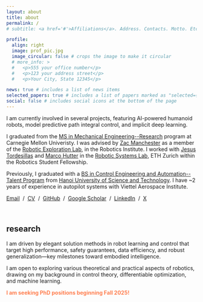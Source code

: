 ```yaml
---
layout: about
title: about
permalink: /
# subtitle: <a href='#'>Affiliations</a>. Address. Contacts. Motto. Etc.

profile:
  align: right
  image: prof_pic.jpg
  image_circular: false # crops the image to make it circular
  # more_info: >
  #   <p>555 your office number</p>
  #   <p>123 your address street</p>
  #   <p>Your City, State 12345</p>

news: true # includes a list of news items
selected_papers: true # includes a list of papers marked as "selected={true}"
social: false # includes social icons at the bottom of the page
---
```


I am currently involved in several projects, featuring AI-powered humanoid robots, model predictive path integral control, and implicit deep learning.

I graduated from the [MS in Mechanical Engineering--Research](https://www.meche.engineering.cmu.edu/education/graduate-programs/masters-research.html) program at Carnegie Mellon Univeristy. I was advised by [Zac Manchester](https://www.ri.cmu.edu/ri-faculty/zachary-manchester/) as a member of the [Robotic Exploration Lab](http://roboticexplorationlab.org/), in the Robotics Institute. I worked with [Jesus Tordesillas](http://www.mit.edu/~jtorde/) and [Marco Hutter](https://rsl.ethz.ch/the-lab/people.html) in the [Robotic Systems Lab](https://rsl.ethz.ch/), ETH Zurich within the Robotics Student Fellowship.

<!-- I am a [Vingroup Scholar](https://scholarships.vinuni.edu.vn/) with the mission to lead and advance the development of science and technology in Vietnam in the future. -->

Previously, I graduated with a [BS in Control Engineering and Automation--Talent Program](https://seee.hust.edu.vn/en_US/talented) from [Hanoi University of Science and Technology](https://en.hust.edu.vn/). I have ~2 years of experience in autopilot systems with Viettel Aerospace Institute.

<a href="mailto:khai.nx1201@gmail.com">Email</a> &nbsp;/&nbsp;
<a href="CV_Khai.pdf">CV</a> &nbsp;/&nbsp;
<a href="https://github.com/xkhainguyen">GitHub</a> &nbsp;/&nbsp;
<a href="https://scholar.google.com/citations?user=ex03GKkAAAAJ&hl=en">Google Scholar</a> &nbsp;/&nbsp;
<a href="https://www.linkedin.com/in/khainx">LinkedIn</a> &nbsp;/&nbsp;
<a href="https://x.com/khainguyenx">X</a>


<br>

<h2>research</h2>

I am driven by elegant solution methods in robot learning and control that target high performance, safety guarantees, data efficiency, and robust generalization—key milestones toward embodied intelligence.

I am open to exploring various theoretical and practical aspects of robotics, drawing on my background in control theory, differentiable optimization, and machine learning.

**<span style="color:coral">I am seeking PhD positions beginning Fall 2025!</span>**
